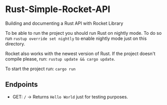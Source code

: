 # Rust-Simple-Rocket-API
Building and documenting a Rust API with Rocket Library 


To be able to run the project you should run Rust on nightly mode. To do so run `rustup override set nightly` to enable nightly mode just on this directory.

Rocket also works with the newest version of Rust. If the project doesn't compile please, run: `rustup update && cargo update`.

To start the project run: `cargo run`

## Endpoints
- GET: `/` -> Returns `Hello World` just for testing purposes.